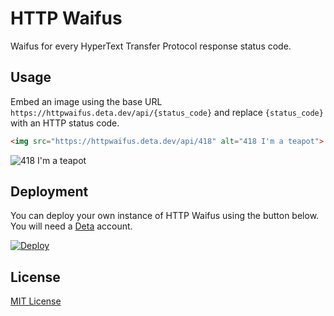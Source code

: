 # HTTP Waifus

Waifus for every HyperText Transfer Protocol response status code.

## Usage

Embed an image using the base URL `https://httpwaifus.deta.dev/api/{status_code}`
and replace `{status_code}` with an HTTP status code.

```html
<img src="https://httpwaifus.deta.dev/api/418" alt="418 I'm a teapot">
```

![418 I'm a teapot](https://httpwaifus.deta.dev/api/418)

## Deployment

You can deploy your own instance of HTTP Waifus using the button below. You will need a [Deta](https://www.deta.sh/) account.

[![Deploy](https://button.deta.dev/1/svg)](https://go.deta.dev/deploy?repo=https://github.com/lemonyte/http-waifus)

## License

[MIT License](license.txt)

